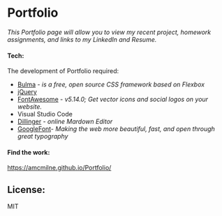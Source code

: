 # Portfolio

*This Portfolio page will allow you to view my recent project, homework assignments, and links to my LinkedIn and Resume.*

#### Tech:

The development of Portfolio required:

- [Bulma] - *is a free, open source CSS framework based on Flexbox*
- [jQuery]
- [FontAwesome] - *v5.14.0; Get vector icons and social logos on your website.*
- Visual Studio Code
- [Dillinger] - *online Mardown Editor*
- [GoogleFont]- *Making the web more beautiful, fast, and open through great typography*

#### Find the work:

https://amcmilne.github.io/Portfolio/

## License:

MIT

[jquery]: http://jquery.com
[bulma]: https://bulma.io/
[fontawesome]: https://fontawesome.com/
[dillinger]: https://dillinger.io/
[GoogleFont]: https://fonts.google.com/




